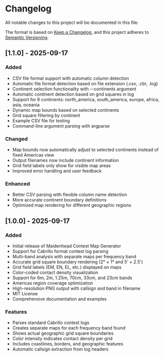 # Changelog

All notable changes to this project will be documented in this file.

The format is based on [Keep a Changelog](https://keepachangelog.com/en/1.0.0/),
and this project adheres to [Semantic Versioning](https://semver.org/spec/v2.0.0.html).

## [1.1.0] - 2025-09-17

### Added
- CSV file format support with automatic column detection
- Automatic file format detection based on file extension (.csv, .cbr, .log)
- Continent selection functionality with --continents argument
- Automatic continent detection based on grid squares in log
- Support for 6 continents: north_america, south_america, europe, africa, asia, oceania
- Dynamic map bounds based on selected continents
- Grid square filtering by continent
- Example CSV file for testing
- Command-line argument parsing with argparse

### Changed
- Map bounds now automatically adjust to selected continents instead of fixed Americas view
- Output filenames now include continent information
- Grid field labels only show for visible map areas
- Improved error handling and user feedback

### Enhanced
- Better CSV parsing with flexible column name detection
- More accurate continent boundary definitions
- Optimized map rendering for different geographic regions

## [1.0.0] - 2025-09-17

### Added
- Initial release of Maidenhead Contest Map Generator
- Support for Cabrillo format contest log parsing
- Multi-band analysis with separate maps per frequency band
- Accurate grid square boundary rendering (2° × 1° and 5' × 2.5')
- Grid field labels (EM, EN, EL, etc.) displayed on maps
- Color-coded contact density visualization
- Support for 6m, 2m, 1.25m, 70cm, 33cm, and 23cm bands
- Americas region coverage optimization
- High-resolution PNG output with callsign and band in filename
- MIT License
- Comprehensive documentation and examples

### Features
- Parses standard Cabrillo contest logs
- Creates separate maps for each frequency band found
- Shows actual geographic grid square boundaries
- Color intensity indicates contact density per grid
- Includes coastlines, borders, and geographic features
- Automatic callsign extraction from log headers
